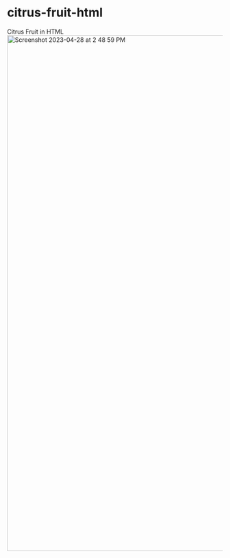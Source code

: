 # citrus-fruit-html
Citrus Fruit in HTML
<img width="1204" alt="Screenshot 2023-04-28 at 2 48 59 PM" src="https://user-images.githubusercontent.com/128439674/235480710-db19c6ca-26a2-4075-a9f9-d7f1cc4966cd.png">
